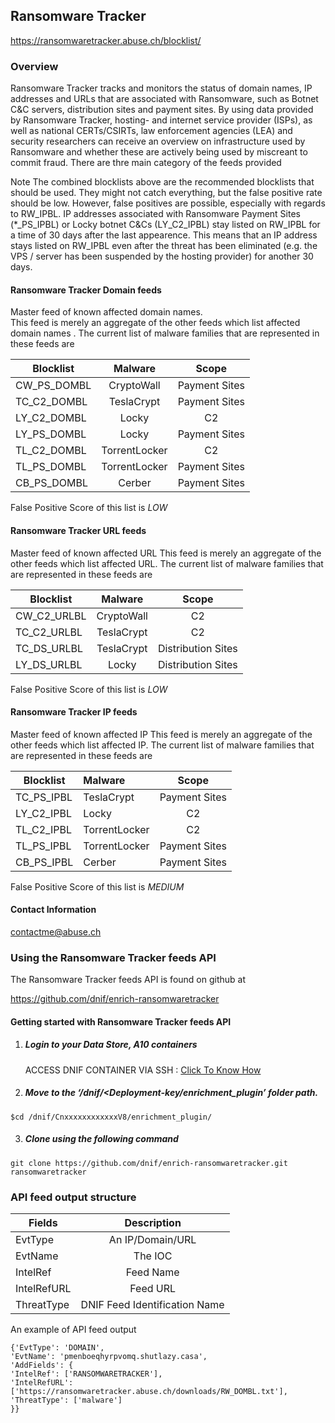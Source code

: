 ## Ransomware Tracker   
  https://ransomwaretracker.abuse.ch/blocklist/

### Overview
 Ransomware Tracker tracks and monitors the status of domain names, IP addresses and URLs that are associated with Ransomware,
 such as Botnet C&C servers, distribution sites and payment sites.
 By using data provided by Ransomware Tracker, hosting- and internet service provider (ISPs), as well as national CERTs/CSIRTs, law enforcement agencies (LEA) 
 and security researchers can receive an overview on infrastructure used by Ransomware and whether these are actively being used by miscreant to commit fraud.
 There are thre main category of the feeds provided

 Note
     The combined blocklists above are the recommended blocklists that should be used.
     They might not catch everything, but the false positive rate should be low. 
     However, false positives are possible, especially with regards to RW_IPBL. IP addresses associated with Ransomware Payment Sites (*_PS_IPBL) or 
     Locky botnet C&Cs (LY_C2_IPBL) stay listed on RW_IPBL for a time of 30 days after the last appearence.
     This means that an IP address stays listed on RW_IPBL even after the threat has been eliminated (e.g. the VPS / server has been suspended by the hosting provider) for another 30 days.

#### Ransomware Tracker Domain feeds  
 Master feed of known affected domain names.  
 This feed is merely an aggregate of the other feeds which list affected domain names . 
 The current list of malware families that are represented in these feeds are  
 
   | Blocklist    | Malware        | Scope  |
 |------------- |:-------------: |:-------------:|
 |CW_PS_DOMBL| CryptoWall      | Payment Sites	 |
 |TC_C2_DOMBL| TeslaCrypt      | Payment Sites      |
 |LY_C2_DOMBL| Locky | C2      |
 |LY_PS_DOMBL| Locky | Payment Sites	      |
 |TL_C2_DOMBL| TorrentLocker | C2 |
 |TL_PS_DOMBL| TorrentLocker | Payment Sites |
 |CB_PS_DOMBL| Cerber | Payment Sites	      |
 
 False Positive Score of this list is *LOW* 

#### Ransomware Tracker URL feeds
 Master feed of known affected URL
 This feed is merely an aggregate of the other feeds which list affected URL.
 The current list of malware families that are represented in these feeds are  
 
   | Blocklist    | Malware        | Scope  |
 |------------- |:-------------: |:-------------:|
 |CW_C2_URLBL| CryptoWall      | C2	 |
 |TC_C2_URLBL| TeslaCrypt      | C2  |
 |TC_DS_URLBL| TeslaCrypt | Distribution Sites	|
 |LY_DS_URLBL| Locky | Distribution Sites	|
 
 False Positive Score of this list is *LOW* 

#### Ransomware Tracker IP feeds
 Master feed of known affected IP
 This feed is merely an aggregate of the other feeds which list affected IP.
 The current list of malware families that are represented in these feeds are 
 
| Blocklist    | Malware        | Scope  |
 |------------- |:------------- |:-------------:|
 |TC_PS_IPBL| TeslaCrypt      | Payment Sites |
 |LY_C2_IPBL| Locky      | C2  |
 |TL_C2_IPBL| TorrentLocker | C2 |
 |TL_PS_IPBL| TorrentLocker | Payment Sites  |
 |CB_PS_IPBL| Cerber | Payment Sites      |
 
 False Positive Score of this list is *MEDIUM* 

#### Contact Information
  contactme@abuse.ch
### Using the Ransomware Tracker feeds API
 The Ransomware Tracker feeds API is found on github at

https://github.com/dnif/enrich-ransomwaretracker

#### Getting started with Ransomware Tracker feeds API

1. #####    Login to your Data Store, A10 containers  
   ACCESS DNIF CONTAINER VIA SSH : [Click To Know How](https://dnif.it/docs/guides/tutorials/access-dnif-container-via-ssh.html)
2. #####    Move to the ‘/dnif/<Deployment-key/enrichment_plugin’ folder path.
```
$cd /dnif/CnxxxxxxxxxxxxV8/enrichment_plugin/
```
3. #####   Clone using the following command  
```  
git clone https://github.com/dnif/enrich-ransomwaretracker.git ransomwaretracker
```
### API feed output structure
| Fields        | Description  |
| ------------- |:-------------:|
| EvtType      | An IP/Domain/URL |
| EvtName      | The IOC      |
| IntelRef | Feed Name      |
| IntelRefURL | Feed URL      |
| ThreatType | DNIF Feed Identification Name |      

An example of API feed output
```
{'EvtType': 'DOMAIN', 
'EvtName': 'pmenboeqhyrpvomq.shutlazy.casa', 
'AddFields': {
'IntelRef': ['RANSOMWARETRACKER'],
'IntelRefURL': ['https://ransomwaretracker.abuse.ch/downloads/RW_DOMBL.txt'], 
'ThreatType': ['malware'] 
}}
```
